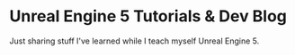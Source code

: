 # Unreal Engine 5 Tutorials & Dev Blog
Just sharing stuff I've learned while I teach myself Unreal Engine 5.
